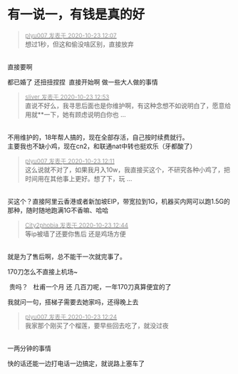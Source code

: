 # 有一说一，有钱是真的好


<div class="quote"><blockquote><font size="2"><a href="https://www.hostloc.com/forum.php?mod=redirect&amp;goto=findpost&amp;pid=9340363&amp;ptid=757548" target="_blank"><font color="#999999">plyu007 发表于 2020-10-23 12:07</font></a></font><br />
想过1秒，但这和偷没啥区别，直接放弃</blockquote></div><br />
直接要啊

都已婚了 还扭扭捏捏&nbsp;&nbsp;直接开始啊 做一些大人做的事情

<div class="quote"><blockquote><font size="2"><a href="https://www.hostloc.com/forum.php?mod=redirect&amp;goto=findpost&amp;pid=9340600&amp;ptid=757548" target="_blank"><font color="#999999">sliver 发表于 2020-10-23 12:53</font></a></font><br />
直说不好么，我寻思后面也是你维护啊，有这种念想不如说明白了，愿意给用就**一下，她有顾虑说明白你也 ...</blockquote></div><br />
不用维护的，18年帮人搞的，现在全部存活，自己按时续费就行。<br />
主要我也不缺小鸡，现在cn2，和联通nat中转也挺欢乐（牙都酸了）

<div class="quote"><blockquote><font size="2"><a href="https://www.hostloc.com/forum.php?mod=redirect&amp;goto=findpost&amp;pid=9340392&amp;ptid=757548" target="_blank"><font color="#999999">plyu007 发表于 2020-10-23 12:11</font></a></font><br />
这么说就不对了，如果我月入10w，我直接买这个，不研究各种小鸡了，把时间用在其他事上更好。想了下，玩 ...</blockquote></div><br />
买这个？直接阿里云香港或者新加坡EIP，带宽拉到1G，机器买内网可以跑1.5G的那种，随时随地跑满1G不香嘛、哈哈

<div class="quote"><blockquote><font size="2"><a href="https://www.hostloc.com/forum.php?mod=redirect&amp;goto=findpost&amp;pid=9340564&amp;ptid=757548" target="_blank"><font color="#999999">City2phobia 发表于 2020-10-23 12:44</font></a></font><br />
等ip被墙了还要你售后 还是鸡场方便</blockquote></div><br />
就是为了售后啊，总不能干一次就完事了。<img id="aimg_iXioI" onclick="zoom(this, this.src, 0, 0, 0)" class="zoom" src="https://cdn.jsdelivr.net/gh/hishis/forum-master/public/images/patch.gif" onmouseover="img_onmouseoverfunc(this)" onload="thumbImg(this)" border="0" alt="" />

170刀怎么不直接上机场~<img id="aimg_rTngy" onclick="zoom(this, this.src, 0, 0, 0)" class="zoom" src="https://cdn.jsdelivr.net/gh/hishis/forum-master/public/images/patch.gif" onmouseover="img_onmouseoverfunc(this)" onload="thumbImg(this)" border="0" alt="" />

<img src="static/image/smiley/default/lol.gif" smilieid="12" border="0" alt="" /> 贵吗？&nbsp; &nbsp;杜甫一个月 还 几百刀呢，一年170刀真算便宜的了

我就问一句，搭梯子需要去她家吗，还得晚上去

<div class="quote"><blockquote><font size="2"><a href="https://www.hostloc.com/forum.php?mod=redirect&amp;goto=findpost&amp;pid=9340442&amp;ptid=757548" target="_blank"><font color="#999999">plyu007 发表于 2020-10-23 12:24</font></a></font><br />
我家那个刚买了个榴莲，要早些回去吃了，就没过夜</blockquote></div><br />
一两分钟的事情<img src="static/image/smiley/default/lol.gif" smilieid="12" border="0" alt="" />

<img src="static/image/smiley/default/lol.gif" smilieid="12" border="0" alt="" />快的话还能一边打电话一边搞定，就说路上塞车了
